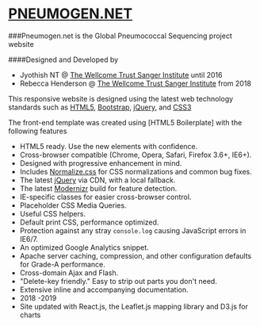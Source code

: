# [PNEUMOGEN.NET](http://pneumogen.net)

###Pneumogen.net is the Global Pneumococcal Sequencing project website

####Designed and Developed by 
* Jyothish NT @ [The Wellcome Trust Sanger Institute](http://www.sanger.ac.uk) until 2016
* Rebecca Henderson @ [The Wellcome Trust Sanger Institute](http://www.sanger.ac.uk) from 2018

This responsive website is designed using the latest web technology standards
such as [HTML5](www.html5rocks.com/), [Bootstrap](http://getbootstrap.com/), [jQuery](http://jquery.com), and [CSS3](http://www.w3schools.com/css/css3_intro.asp)

The front-end template was created using [HTML5 Boilerplate] with the following features

* HTML5 ready. Use the new elements with confidence.
* Cross-browser compatible (Chrome, Opera, Safari, Firefox 3.6+, IE6+).
* Designed with progressive enhancement in mind.
* Includes [Normalize.css](http://necolas.github.com/normalize.css/) for CSS
  normalizations and common bug fixes.
* The latest [jQuery](http://jquery.com/) via CDN, with a local fallback.
* The latest [Modernizr](http://modernizr.com/) build for feature detection.
* IE-specific classes for easier cross-browser control.
* Placeholder CSS Media Queries.
* Useful CSS helpers.
* Default print CSS, performance optimized.
* Protection against any stray `console.log` causing JavaScript errors in
  IE6/7.
* An optimized Google Analytics snippet.
* Apache server caching, compression, and other configuration defaults for
  Grade-A performance.
* Cross-domain Ajax and Flash.
* "Delete-key friendly." Easy to strip out parts you don't need.
* Extensive inline and accompanying documentation.
* 2018 -2019
* Site updated with React.js, the Leaflet.js mapping library and D3.js for charts

